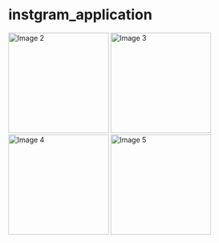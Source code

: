 # instgram_application

 <img src="https://github.com/user-attachments/assets/c6a39869-b2f1-4676-83f0-c424eaceb413" alt="Image 2" width="200">
    <img src="https://github.com/user-attachments/assets/778ea7c2-92d1-4781-a4bb-bd219034c9a3" alt="Image 3" width="200">
    <img src="https://github.com/user-attachments/assets/7eec831f-c476-4ac1-b460-d5d25e0251e4" alt="Image 4" width="200">
    <img src="https://github.com/user-attachments/assets/3c4603db-cdcb-45fa-b06d-ed7f553ff326" alt="Image 5" width="200">
